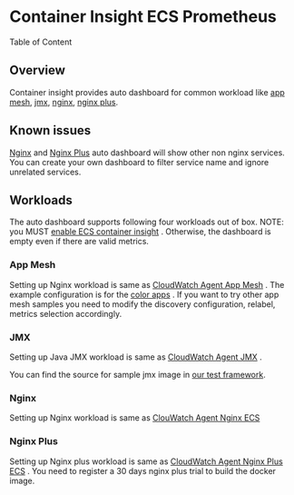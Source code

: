 # Container Insight ECS Prometheus

Table of Content

<!-- TODO(pingleig): generates the toc -->

## Overview

Container insight provides auto dashboard for common workload like [app mesh](#app-mesh), [jmx](#jmx), [nginx](#nginx),
[nginx plus](#nginx-plus).

## Known issues

[Nginx](#nginx) and [Nginx Plus](#nginx-plus) auto dashboard will show other non nginx services. You can create your own
dashboard to filter service name and ignore unrelated services.

## Workloads

The auto dashboard supports following four workloads out of box. NOTE: you
MUST [enable ECS container insight](https://docs.aws.amazon.com/AmazonCloudWatch/latest/monitoring/deploy-container-insights-ECS-cluster.html)
. Otherwise, the dashboard is empty even if there are valid metrics.

### App Mesh

Setting up Nginx workload is same
as [CloudWatch Agent App Mesh](https://docs.aws.amazon.com/AmazonCloudWatch/latest/monitoring/ContainerInsights-Prometheus-Sample-Workloads-ECS-appmesh.html)
. The example configuration is for
the [color apps](https://github.com/aws/aws-app-mesh-examples/tree/master/examples/apps/colorapp#app-mesh-walkthrough-deploy-the-color-app-on-ecs)
. If you want to try other app mesh samples you need to modify the discovery configuration, relabel, metrics selection
accordingly.

### JMX

Setting up Java JMX workload is same
as [CloudWatch Agent JMX](https://docs.aws.amazon.com/AmazonCloudWatch/latest/monitoring/ContainerInsights-Prometheus-Sample-Workloads-ECS-javajmx.html)
.

You can find the source for sample jmx image
in [our test framework](https://github.com/aws-observability/aws-otel-test-framework/tree/terraform/sample-apps/jmx).

### Nginx

Setting up Nginx workload is same
as [ClouWatch Agent Nginx ECS](https://docs.aws.amazon.com/AmazonCloudWatch/latest/monitoring/ContainerInsights-Prometheus-Setup-nginx-ecs.html)

### Nginx Plus

Setting up Nginx plus workload is same
as [CloudWatch Agent Nginx Plus ECS](https://docs.aws.amazon.com/AmazonCloudWatch/latest/monitoring/ContainerInsights-Prometheus-Setup-nginx-plus-ecs.html)
. You need to register a 30 days nginx plus trial to build the docker image.